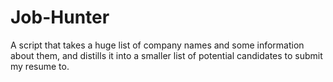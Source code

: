 # Job-Hunter
A script that takes a huge list of company names and some information about them, and distills it into a smaller list of potential candidates to submit my resume to.
